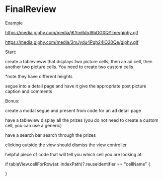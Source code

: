 # FinalReview


Example

https://media.giphy.com/media/jKYm6drd9bDGXQYlme/giphy.gif

https://media.giphy.com/media/3mJydu4Pgh24iO20Qe/giphy.gif


Start:

create a tablevieww that displays two picture cells, then an ad cell, then another two picture cells. You need to create two custom cells

*note they have different heights

segue into a detail page and have it give the appropriate post picture caption and comments

Bonus:

create a modal segue and present from code for an ad detail page

have a tableview display all the prizes (you do not need to create a custom cell, you can use a generic)

have a search bar search through the prizes

clicking outside the view should dismiss the view controller

helpful piece of code that will tell you which cell you are looking at:

if tableView.cellForRow(at: indexPath)?.reuseIdentifier == "cellName" {

}
